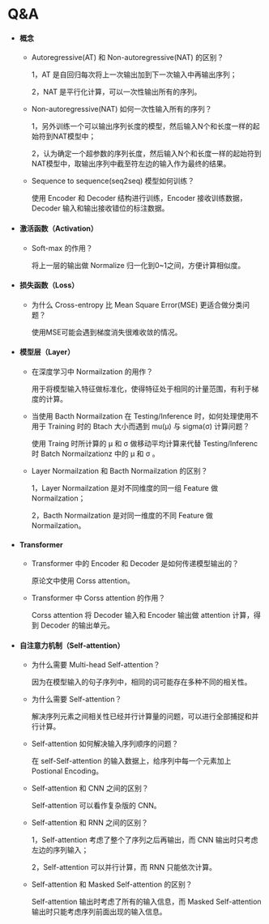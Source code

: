# Q&A

- #### 概念

  - Autoregressive(AT) 和 Non-autoregressive(NAT) 的区别？

    1，AT 是自回归每次将上一次输出加到下一次输入中再输出序列；

    2，NAT 是平行化计算，可以一次性输出所有的序列。

    

  - Non-autoregressive(NAT)  如何一次性输入所有的序列？

    1，另外训练一个可以输出序列长度的模型，然后输入N个和长度一样的起始符到NAT模型中；

    2，认为确定一个超参数的序列长度，然后输入N个和长度一样的起始符到NAT模型中，取输出序列中截至符左边的输入作为最终的结果。

    

  - Sequence to sequence(seq2seq) 模型如何训练？

    使用 Encoder 和 Decoder 结构进行训练，Encoder 接收训练数据，Decoder 输入和输出接收错位的标注数据。

    

- #### 激活函数（Activation）

  - Soft-max 的作用？

    将上一层的输出做 Normalize 归一化到0~1之间，方便计算相似度。

    

- #### 损失函数（Loss）

  - 为什么 Cross-entropy 比 Mean Square Error(MSE)  更适合做分类问题？

    使用MSE可能会遇到梯度消失很难收敛的情况。
    
    

- #### 模型层（Layer）

  - 在深度学习中 Normailzation 的用作？

    用于将模型输入特征做标准化，使得特征处于相同的计量范围，有利于梯度的计算。

    

  - 当使用 Bacth Normailzation 在 Testing/Inference 时，如何处理使用不用于 Training 时的 Btach 大小而遇到 mu(μ) 与 sigma(σ) 计算问题？

    使用 Traing 时所计算的 μ 和 σ 做移动平均计算来代替 Testing/Inferenc 时 Batch Normailzationz 中的 μ 和 σ 。

    

  - Layer Normailzation 和 Bacth Normailzation 的区别？

    1，Layer Normailzation 是对不同维度的同一组 Feature 做 Normailzation；

    2，Bacth Normailzation 是对同一维度的不同 Feature 做 Normailzation。

    

- #### Transformer

  - Transformer 中的 Encoder 和 Decoder 是如何传递模型输出的？

    原论文中使用 Corss attention。

    

  - Transformer 中 Corss attention 的作用？

    Corss attention 将 Decoder 输入和 Encoder 输出做 attention 计算，得到 Decoder 的输出单元。

    

- #### 自注意力机制（Self-attention）

  - 为什么需要 Multi-head Self-attention？

    因为在模型输入的句子序列中，相同的词可能存在多种不同的相关性。

    

  - 为什么需要 Self-attention？

    解决序列元素之间相关性已经并行计算量的问题，可以进行全部捕捉和并行计算。

    

  - Self-attention 如何解决输入序列顺序的问题？

    在 self-Self-attention 的输入数据上，给序列中每一个元素加上 Postional Encoding。

    

  - Self-attention 和 CNN 之间的区别？

    Self-attention 可以看作复杂版的 CNN。

    

  - Self-attention 和 RNN 之间的区别？

    1，Self-attention 考虑了整个了序列之后再输出，而 CNN 输出时只考虑左边的序列输入；

    2，Self-attention 可以并行计算，而 RNN 只能依次计算。

    

  - Self-attention 和 Masked Self-attention 的区别？

    Self-attention 输出时考虑了所有的输入信息，而 Masked Self-attention 输出时只能考虑序列前面出现的输入信息。
